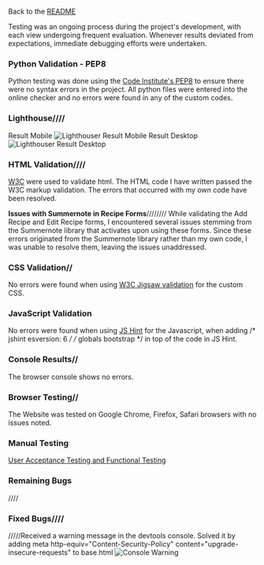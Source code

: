 Back to the [README](README.md)

Testing was an ongoing process during the project's development, with each view undergoing frequent evaluation. Whenever results deviated from expectations, immediate debugging efforts were undertaken.

### Python Validation - PEP8
Python testing was done using the [Code Institute's PEP8](https://pep8ci.herokuapp.com/) to ensure there were no syntax errors in the project. All python files were entered into the online checker and no errors were found in any of the custom codes.

### Lighthouse////
Result Mobile
![Lighthouser Result Mobile](docs/test/lightho.png)
Result Desktop
![Lighthouser Result Desktop](docs/test/ligh.png)

### HTML Validation////
[W3C](https://validator.w3.org/) were used to validate html. The HTML code I have written passed the W3C markup validation. The errors that occurred with my own code have been resolved.

**Issues with Summernote in Recipe Forms**////////
While validating the Add Recipe and Edit Recipe forms, I encountered several issues stemming from the Summernote library that activates upon using these forms. Since these errors originated from the Summernote library rather than my own code, I was unable to resolve them, leaving the issues unaddressed.


### CSS Validation//
No errors were found when using [W3C Jigsaw validation](https://jigsaw.w3.org/css-validator/) for the custom CSS.

### JavaScript Validation
No errors were found when using [JS Hint](https://jshint.com/) for the Javascript, when adding /* jshint esversion: 6 */ /* globals bootstrap */ in top of the code in JS Hint.

### Console Results//
The browser console shows no errors.

### Browser Testing//
The Website was tested on Google Chrome, Firefox, Safari browsers with no issues noted.

### Manual Testing
[User Acceptance Testing and Functional Testing](manual_testing.md)

### Remaining Bugs
////

### Fixed Bugs////
/////Received a warning message in the devtools console. Solved it by adding meta http-equiv="Content-Security-Policy" content="upgrade-insecure-requests" to base.html
![Console Warning](docs/test/warning.png)